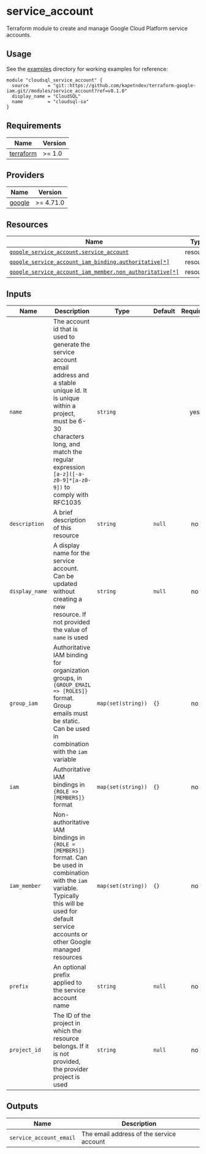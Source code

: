 # service\_account

Terraform module to create and manage Google Cloud Platform service accounts.

## Usage

See the [examples](../../examples) directory for working examples for reference:

```hcl
module "cloudsql_service_account" {
  source       = "git::https://github.com/kapetndev/terraform-google-iam.git//modules/service_account?ref=v0.1.0"
  display_name = "CloudSQL"
  name         = "cloudsql-sa"
}
```

## Requirements

| Name | Version |
|------|---------|
| [terraform](https://www.terraform.io/) | >= 1.0 |

## Providers

| Name | Version |
|------|---------|
| [google](https://registry.terraform.io/providers/hashicorp/google/latest) | >= 4.71.0 |

## Resources

| Name | Type |
|------|------|
| [`google_service_account.service_account`](https://registry.terraform.io/providers/hashicorp/google/latest/docs/resources/google_project_service) | resource |
| [`google_service_account_iam_binding.authoritative[*]`](https://registry.terraform.io/providers/hashicorp/google/latest/docs/resources/google_service_account_iam) | resource |
| [`google_service_account_iam_member.non_authoritative[*]`](https://registry.terraform.io/providers/hashicorp/google/latest/docs/resources/google_service_account_iam) | resource |

## Inputs

| Name | Description | Type | Default | Required |
|------|-------------|------|---------|:--------:|
| `name` | The account id that is used to generate the service account email address and a stable unique id. It is unique within a project, must be 6-30 characters long, and match the regular expression `[a-z]([-a-z0-9]*[a-z0-9])` to comply with RFC1035 | `string` | | yes |
| `description` | A brief description of this resource | `string` | `null` | no |
| `display_name` | A display name for the service account. Can be updated without creating a new resource. If not provided the value of `name` is used | `string` | `null` | no |
| `group_iam` | Authoritative IAM binding for organization groups, in `{GROUP_EMAIL => [ROLES]}` format. Group emails must be static. Can be used in combination with the `iam` variable | `map(set(string))` | `{}` | no |
| `iam` | Authoritative IAM bindings in `{ROLE => [MEMBERS]}` format | `map(set(string))` | `{}` | no |
| `iam_member` | Non-authoritative IAM bindings in `{ROLE = [MEMBERS]}` format. Can be used in combination with the `iam` variable. Typically this will be used for default service accounts or other Google managed resources | `map(set(string))` | `{}` | no |
| `prefix` | An optional prefix applied to the service account name | `string` | `null` | no |
| `project_id` | The ID of the project in which the resource belongs. If it is not provided, the provider project is used | `string` | `null` | no |

## Outputs

| Name | Description |
|------|-------------|
| `service_account_email` | The email address of the service account |
